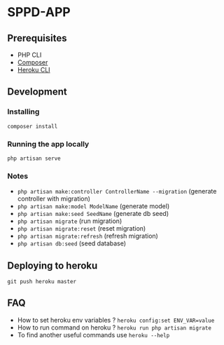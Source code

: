 # SPPD-APP

## Prerequisites
- PHP CLI
- [Composer]("https://getcomposer.org/download/")
- [Heroku CLI]("https://devcenter.heroku.com/articles/heroku-cli")

## Development

### Installing
```
composer install
```

### Running the app locally
```
php artisan serve
```

### Notes
- `php artisan make:controller ControllerName --migration` (generate controller with migration)
- `php artisan make:model ModelName` (generate model)
- `php artisan make:seed SeedName` (generate db seed)
- `php artisan migrate` (run migration)
- `php artisan migrate:reset` (reset migration)
- `php artisan migrate:refresh` (refresh migration)
- `php artisan db:seed` (seed database)

## Deploying to heroku
```
git push heroku master
```

## FAQ
- How to set heroku env variables ? `heroku config:set ENV_VAR=value`
- How to run command on heroku ? `heroku run php artisan migrate`
- To find another useful commands use `heroku --help`
